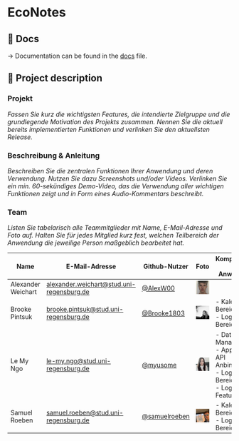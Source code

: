 # EcoNotes

## 📖 Docs

→ Documentation can be found in the [docs](docs/docs.md) file.

## 📝 Project description

### Projekt

_Fassen Sie kurz die wichtigsten Features, die intendierte Zielgruppe und die grundlegende Motivation des Projekts
zusammen. Nennen Sie die aktuell bereits implementierten Funktionen und verlinken Sie den aktuellsten Release._

### Beschreibung & Anleitung

_Beschreiben Sie die zentralen Funktionen Ihrer Anwendung und deren Verwendung. Nutzen Sie dazu Screenshots und/oder
Videos. Verlinken Sie ein min. 60-sekündiges Demo-Video, das die Verwendung aller wichtigen Funktionen zeigt und in Form
eines Audio-Kommentars beschreibt._

### Team

_Listen Sie tabelarisch alle Teammitglieder mit Name, E-Mail-Adresse und Foto auf. Halten Sie für jedes Mitglied kurz
fest, welchen Teilbereich der Anwendung die jeweilige Person maßgeblich bearbeitet hat._

| Name               | E-Mail-Adresse                            | Github-Nutzer                                    | Foto                                   | Komponenten der Anwendung                                                                |
|--------------------|-------------------------------------------|--------------------------------------------------|----------------------------------------|------------------------------------------------------------------------------------------|
| Alexander Weichart | alexander.weichart@stud.uni-regensburg.de | [@AlexW00](https://github.com/AlexW00)           | ![Alex](./docs/team/img-alex.jpeg)     |                                                                                          |
| Brooke Pintsuk     | brooke.pintsuk@stud.uni-regensburg.de     | [@Brooke1803](https://github.com/Brooke1803)     | ![Brooke](./docs/team/img-brooke.jpeg) | - Kalender Bereich <br/> - Login Bereich                                                                                         |
| Le My Ngo          | le-my.ngo@stud.uni-regensburg.de          | [@myusome](https://github.com/myusome)           | ![My](./docs/team/img-my.jpeg)         | - Data Manager <br/> - Appwrite API Anbindung <br/>- Login Bereich <br/>- Logout Feature |
| Samuel Roeben      | samuel.roeben@stud.uni-regensburg.de      | [@samuelroeben](https://github.com/samuelroeben) | ![Samuel](./docs/team/img-samuel.jpeg) | - Kalender Bereich <br/> - Login Bereich                                                                                          |
